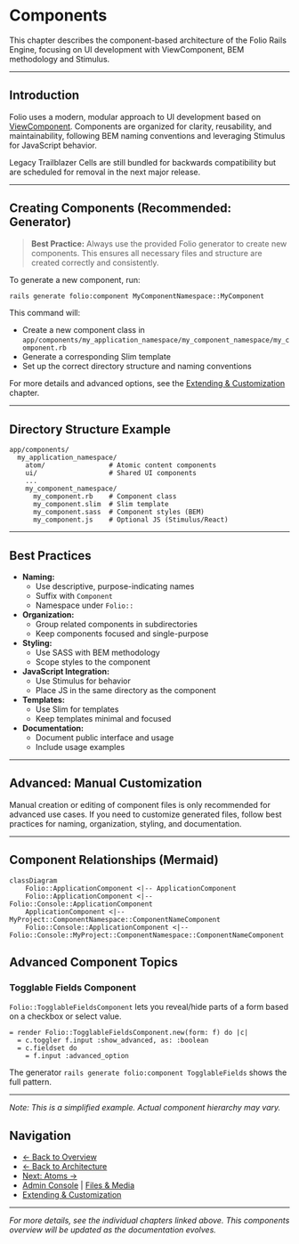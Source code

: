 # Components

This chapter describes the component-based architecture of the Folio Rails Engine, focusing on UI development with ViewComponent, BEM methodology and Stimulus.

---

## Introduction

Folio uses a modern, modular approach to UI development based on [ViewComponent](https://viewcomponent.org/). Components are organized for clarity, reusability, and maintainability, following BEM naming conventions and leveraging Stimulus for JavaScript behavior.

Legacy Trailblazer Cells are still bundled for backwards compatibility but are scheduled for removal in the next major release.

---

## Creating Components (Recommended: Generator)

> **Best Practice:** Always use the provided Folio generator to create new components. This ensures all necessary files and structure are created correctly and consistently.

To generate a new component, run:

```sh
rails generate folio:component MyComponentNamespace::MyComponent
```

This command will:
- Create a new component class in `app/components/my_application_namespace/my_component_namespace/my_component.rb`
- Generate a corresponding Slim template
- Set up the correct directory structure and naming conventions

For more details and advanced options, see the [Extending & Customization](extending.md) chapter.

---

## Directory Structure Example

```
app/components/
  my_application_namespace/
    atom/                # Atomic content components
    ui/                  # Shared UI components
    ...
    my_component_namespace/
      my_component.rb    # Component class
      my_component.slim  # Slim template
      my_component.sass  # Component styles (BEM)
      my_component.js    # Optional JS (Stimulus/React)
```

---

## Best Practices

- **Naming:**
  - Use descriptive, purpose-indicating names
  - Suffix with `Component`
  - Namespace under `Folio::`
- **Organization:**
  - Group related components in subdirectories
  - Keep components focused and single-purpose
- **Styling:**
  - Use SASS with BEM methodology
  - Scope styles to the component
- **JavaScript Integration:**
  - Use Stimulus for behavior
  - Place JS in the same directory as the component
- **Templates:**
  - Use Slim for templates
  - Keep templates minimal and focused
- **Documentation:**
  - Document public interface and usage
  - Include usage examples

---

## Advanced: Manual Customization

Manual creation or editing of component files is only recommended for advanced use cases. If you need to customize generated files, follow best practices for naming, organization, styling, and documentation.

---

## Component Relationships (Mermaid)

```mermaid
classDiagram
    Folio::ApplicationComponent <|-- ApplicationComponent
    Folio::ApplicationComponent <|-- Folio::Console::ApplicationComponent
    ApplicationComponent <|-- MyProject::ComponentNamespace::ComponentNameComponent
    Folio::Console::ApplicationComponent <|-- Folio::Console::MyProject::ComponentNamespace::ComponentNameComponent
```

## Advanced Component Topics

### Togglable Fields Component
`Folio::TogglableFieldsComponent` lets you reveal/hide parts of a form based on a checkbox or select value.
```slim
= render Folio::TogglableFieldsComponent.new(form: f) do |c|
  = c.toggler f.input :show_advanced, as: :boolean
  = c.fieldset do
    = f.input :advanced_option
```
The generator `rails generate folio:component TogglableFields` shows the full pattern.

---

*Note: This is a simplified example. Actual component hierarchy may vary.*

## Navigation

- [← Back to Overview](overview.md)
- [← Back to Architecture](architecture.md)
- [Next: Atoms →](atoms.md)
- [Admin Console](admin.md) | [Files & Media](files.md)
- [Extending & Customization](extending.md) 

---

*For more details, see the individual chapters linked above. This components overview will be updated as the documentation evolves.* 
